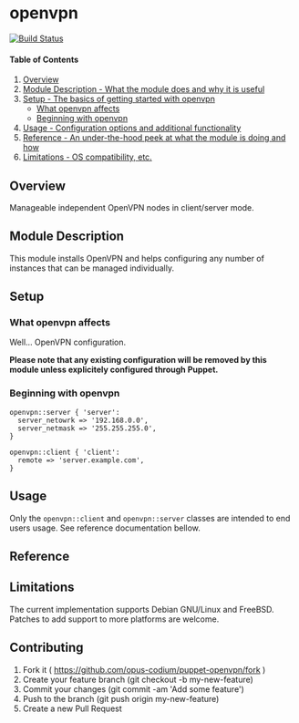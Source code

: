 # openvpn

[![Build Status](https://travis-ci.org/opus-codium/puppet-openvpn.svg?branch=master)](https://travis-ci.org/opus-codium/puppet-openvpn)

#### Table of Contents

1. [Overview](#overview)
2. [Module Description - What the module does and why it is useful](#module-description)
3. [Setup - The basics of getting started with openvpn](#setup)
    * [What openvpn affects](#what-openvpn-affects)
    * [Beginning with openvpn](#beginning-with-openvpn)
4. [Usage - Configuration options and additional functionality](#usage)
5. [Reference - An under-the-hood peek at what the module is doing and how](#reference)
5. [Limitations - OS compatibility, etc.](#limitations)

## Overview

Manageable independent OpenVPN nodes in client/server mode.

## Module Description

This module installs OpenVPN and helps configuring any number of instances that
can be managed individually.

## Setup

### What openvpn affects

Well… OpenVPN configuration.

**Please note that any existing configuration will be removed by this module
unless explicitely configured through Puppet.**

### Beginning with openvpn

~~~puppet
openvpn::server { 'server':
  server_netowrk => '192.168.0.0',
  server_netmask => '255.255.255.0',
}

openvpn::client { 'client':
  remote => 'server.example.com',
}
~~~

## Usage

Only the `openvpn::client` and `openvpn::server` classes are intended to end
users usage. See reference documentation bellow.

## Reference



## Limitations

The current implementation supports Debian GNU/Linux and FreeBSD.  Patches to
add support to more platforms are welcome.

## Contributing

1. Fork it ( https://github.com/opus-codium/puppet-openvpn/fork )
2. Create your feature branch (git checkout -b my-new-feature)
3. Commit your changes (git commit -am 'Add some feature')
4. Push to the branch (git push origin my-new-feature)
5. Create a new Pull Request
